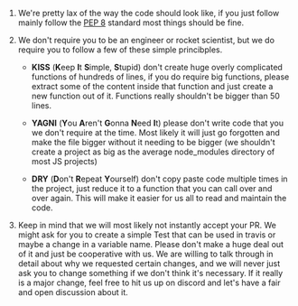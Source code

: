 1. We're pretty lax of the way the code should look like, if you just follow mainly follow the [PEP 8](https://www.python.org/dev/peps/pep-0008/) standard most things should be fine.

2. We don't require you to be an engineer or rocket scientist, but we do require you to follow a few of these simple princibples.

    * **KISS** (**K**eep **I**t **S**imple, **S**tupid) don't create huge overly complicated functions of hundreds of lines, if you do require big functions, please extract some of the content inside that function and just create a new function out of it. Functions really shouldn't be bigger than 50 lines.
    
    * **YAGNI** (**Y**ou **A**ren't **G**onna **N**eed **I**t) please don't write code that you we don't require at the time. Most likely it will just go forgotten and make the file bigger without it needing to be bigger (we shouldn't create a project as big as the average node_modules directory of most JS projects)
    
    * **DRY** (**D**on't **R**epeat **Y**ourself) don't copy paste code multiple times in the project, just reduce it to a function that you can call over and over again. This will make it easier for us all to read and maintain the code.
    
3. Keep in mind that we will most likely not instantly accept your PR. We might ask for you to create a simple Test that can be used in travis or maybe a change in a variable name. Please don't make a huge deal out of it and just be cooperative with us. We are willing to talk through in detail about why we requested certain changes, and we will never just ask you to change something if we don't think it's necessary. If it really is a major change, feel free to hit us up on discord and let's have a fair and open discussion about it.
